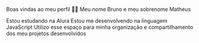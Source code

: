 Boas vindas ao meu perfil 💙💙
Meu nome Bruno e meu sobrenome Matheus

Estou estudando na Alura
Estou me desenvolvendo na linguagem JavaScript
Utilizo esse espaço para minha organização e compartilhamento dos meu projetos desenvolvidos
